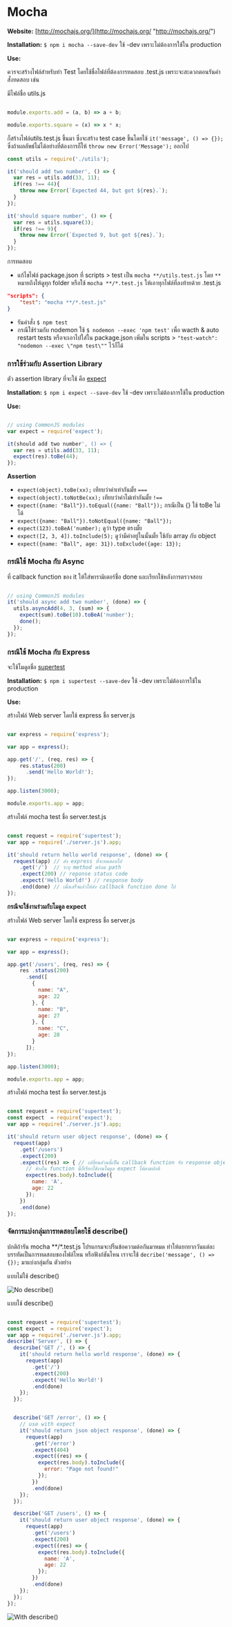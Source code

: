 # Mocha #

**Website:** [http://mochajs.org/](http://mochajs.org/ "http://mochajs.org/")

**Installation:** `$ npm i mocha --save-dev` ใช้ -dev เพราะไม่ต้องการใช้ใน production

**Use:**

ควรจะสร้างไฟล์สำหรับทำ Test โดยใช้ชื่อไฟล์ที่ต้องการทดสอบ .test.js เพราะจะสะดวกตอนรันคำสั่งทดสอบ เช่น 

มีไฟล์ชื่อ utils.js

```javascript

module.exports.add = (a, b) => a + b;

module.exports.square = (x) => x * x;
```

ก็สร้างไฟล์utils.test.js ขึ้นมา ซึ่งจะสร้าง test case ขึ้นโดยใช้ `it('message', () => {});` ซึ่งถ้าผลลัพธ์ไม่ได้อย่างที่ต้องการก็ให้ `throw new Error('Message');` ออกไป

```javascript
const utils = require('./utils');

it('should add two number', () => {
  var res = utils.add(33, 11);
  if(res !== 44){
    throw new Error(`Expected 44, but got ${res}.`);
  }
});

it('should square number', () => {
  var res = utils.square(3);
  if(res !== 9){
    throw new Error(`Expected 9, but got ${res}.`);
  }
});
```

การทดสอบ

- แก้ไขไฟล์ package.json ที่ scripts > test เป็น `mocha **/utils.test.js` โดย `**` หมายถึงให้ดูทุก folder หรือใช้ `mocha **/*.test.js` ให้เอาทุกไฟล์ที่ลงท้ายด้วย .test.js

```json
"scripts": {
	"test": "mocha **/*.test.js"
}
```

- รันคำสั่ง `$ npm test`
- กรณีใช้ร่วมกับ nodemon ใช้ `$ nodemon --exec 'npm test'` เพื่อ wacth & auto restart tests หรือจะเอาไปใส่ใน package.json เพิ่มใน scripts > `"test-watch": "nodemon --exec \"npm test\""` ไว้ก็ได้

### การใช้ร่วมกับ Assertion Library ###

ตัว assertion library ที่จะใช้ คือ [expect](expect "https://github.com/mjackson/expect")

**Installation:** `$ npm i expect --save-dev` ใช้ -dev เพราะไม่ต้องการใช้ใน production

**Use:**

```javascript

// using CommonJS modules
var expect = require('expect');

it(should add two number', () => {
  var res = utils.add(33, 11);
  expect(res).toBe(44);
});
```

**Assertion**

- `expect(object).toBe(xx);` เทียบว่าค่าเท่ากันมั้ย `===`
- `expect(object).toNotBe(xx);` เทียบว่าค่าไม่เท่ากันมั้ย `!==`
- `expect({name: "Ball"}).toEqual({name: "Ball"});` กรณีเป็น {} ใช้ toBe ไม่ได้
- `expect({name: "Ball"}).toNotEqual({name: "Ball"});`
- `expect(123).toBeA('number);` ดูว่า type ตรงมั้ย
- `expect([2, 3, 4]).toInclude(5);` ดูว่ามีค่าอยู่ในนั้นมั้ย ใช้กับ array กับ object
- `expect({name: "Ball", age: 31}).toExclude({age: 13});`

### กรณีใช้ Mocha กับ Async ###

ที่ callback function ของ it ให้ใส่พารามิเตอร์ชื่อ done และเรียกใช้หลังการตรวจสอบ

```javascript

// using CommonJS modules
it('should async add two number', (done) => {
  utils.asyncAdd(4, 3, (sum) => {
    expect(sum).toBe(10).toBeA('number');
    done();
  });
});
```

### กรณีใช้ Mocha กับ Express ###

จะใช้โมดูลชื่อ [supertest](supertest "https://github.com/visionmedia/supertest")

**Installation:** `$ npm i supertest --save-dev` ใช้ -dev เพราะไม่ต้องการใช้ใน production

**Use:**

สร้างไฟล์ Web server โดยใช้ express ชื่อ server.js

```javascript

var express = require('express');

var app = express();

app.get('/', (req, res) => {
    res.status(200)
      .send('Hello World!');
});

app.listen(3000);

module.exports.app = app;
```

สร้างไฟล์ mocha test ชื่อ server.test.js

```javascript

const request = require('supertest');
var app = require('./server.js').app;

it('should return hello world response', (done) => {
  request(app) // ส่ง express ที่จะทดสอบไป
    .get('/')  // ระบุ method พร้อม path
    .expect(200) // reponse status code
    .expect('Hello World!') // response body
    .end(done) // เมื่อเสร็จแล้วให้ส่ง callback function done ไป
});
```

**กรณีจะใช้งานร่วมกับโมดูล expect**

สร้างไฟล์ Web server โดยใช้ express ชื่อ server.js

```javascript

var express = require('express');

var app = express();

app.get('/users', (req, res) => {
    res .status(200)
      .send([
        {
          name: "A",
          age: 22
        }, {
          name: "B",
          age: 27
        }, {
          name: "C",
          age: 28
        }
      ]);
});

app.listen(3000);

module.exports.app = app;
```

สร้างไฟล์ mocha test ชื่อ server.test.js

```javascript

const request = require('supertest');
const expect  = require('expect');
var app = require('./server.js').app;

it('should return user object response', (done) => {
  request(app)
    .get('/users')
    .expect(200)
    .expect((res) => { // เปลี่ยนส่วนนี้เป็น callback function รับ response object มา
      // ข้างใน function นี้ก็เรียกใช้งานโมดูล expect ได้ตามปกติ
      expect(res.body).toInclude({
        name: 'A',
        age: 22
      });
    })
    .end(done)
});
```

### จัดการแบ่งกลุ่มการทดสอบโดยใช้ describe() ###

ปกติถ้ารัน mocha **/*.test.js โปรแกรมจะปริ้นข้อความต่อกันมาหมด ทำให้แยกยากวันแต่ละบรรทัดเป็นการทดสอบของไฟล์ไหน หรือฟังก์ชันไหน เราจะใช้ `decribe('message', () => {});` มาแบ่งกลุ่มกัน ตัวอย่าง

แบบไม่ใช้ describe()

![No describe()](https://github.com/somprasongd/mymemo/blob/master/Node.js/Mocha/resources/images/no_describe.PNG)

แบบใช้ describe()

```javascript

const request = require('supertest');
const expect  = require('expect');
var app = require('./server.js').app;
describe('Server', () => {
  describe('GET /', () => {
    it('should return hello world response', (done) => {
      request(app)
        .get('/')
        .expect(200)
        .expect('Hello World!')
        .end(done)
    });
  });


  describe('GET /error', () => {
    // use with expect
    it('should return json object response', (done) => {
      request(app)
        .get('/error')
        .expect(404)
        .expect((res) => {
          expect(res.body).toInclude({
            error: "Page not found!"
          });
        })
        .end(done)
    });
  });

  describe('GET /users', () => {
    it('should return user object response', (done) => {
      request(app)
        .get('/users')
        .expect(200)
        .expect((res) => {
          expect(res.body).toInclude({
            name: 'A',
            age: 22
          });
        })
        .end(done)
    });
  });
});
```

![With describe()](https://github.com/somprasongd/mymemo/blob/master/Node.js/Mocha/resources/images/with_describe.PNG)